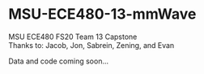# MSU-ECE480-13-mmWave
MSU ECE480 FS20 Team 13 Capstone  
Thanks to:
Jacob, Jon, Sabrein, Zening, and Evan

Data and code coming soon...

